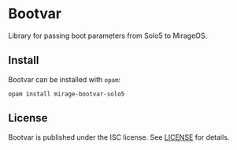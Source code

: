 # Bootvar

Library for passing boot parameters from Solo5 to MirageOS.

## Install

Bootvar can be installed with `opam`:

```
opam install mirage-bootvar-solo5
```

## License
Bootvar is published under the ISC license. See [LICENSE](LICENSE) for details.

